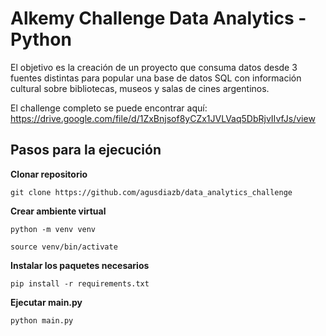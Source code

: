 # Alkemy Challenge Data Analytics - Python

El objetivo es la creación de un proyecto que consuma datos desde 3 fuentes distintas para popular una base de datos SQL con información cultural sobre bibliotecas, museos y salas de cines argentinos.

El challenge completo se puede encontrar aquí: https://drive.google.com/file/d/1ZxBnjsof8yCZx1JVLVaq5DbRjvIIvfJs/view


## Pasos para la ejecución

**Clonar repositorio**
```
git clone https://github.com/agusdiazb/data_analytics_challenge
```
**Crear ambiente virtual**
```
python -m venv venv
```
```
source venv/bin/activate
```
**Instalar los paquetes necesarios**
```
pip install -r requirements.txt
```
**Ejecutar main.py**
```
python main.py
```

